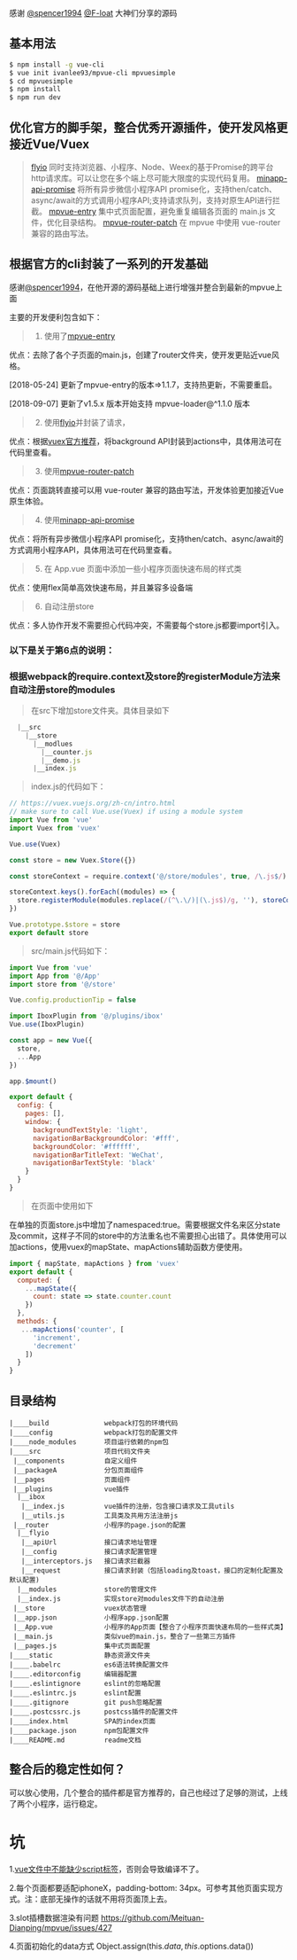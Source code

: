 感谢
[@spencer1994](https://github.com/spencer1994)
[@F-loat](https://github.com/F-loat)
大神们分享的源码

## 基本用法
``` bash
$ npm install -g vue-cli
$ vue init ivanlee93/mpvue-cli mpvuesimple
$ cd mpvuesimple
$ npm install
$ npm run dev
```
      
## 优化官方的脚手架，整合优秀开源插件，使开发风格更接近Vue/Vuex

> [flyio](https://github.com/wendux/fly/blob/master/README-CH.md) 同时支持浏览器、小程序、Node、Weex的基于Promise的跨平台http请求库。可以让您在多个端上尽可能大限度的实现代码复用。
> [minapp-api-promise](https://github.com/bigmeow/minapp-api-promise) 将所有异步微信小程序API promise化，支持then/catch、async/await的方式调用小程序API;支持请求队列，支持对原生API进行拦截。
> [mpvue-entry](https://github.com/F-loat/mpvue-entry) 集中式页面配置，避免重复编辑各页面的 main.js 文件，优化目录结构。
> [mpvue-router-patch](https://github.com/F-loat/mpvue-router-patch) 在 mpvue 中使用 vue-router 兼容的路由写法。
           
## 根据官方的cli封装了一系列的开发基础
感谢[@spencer1994](https://github.com/spencer1994)，在他开源的源码基础上进行增强并整合到最新的mpvue上面

主要的开发便利包含如下：

> 1. 使用了[mpvue-entry](https://github.com/F-loat/mpvue-entry)

优点：去除了各个子页面的main.js，创建了router文件夹，使开发更贴近vue风格。

[2018-05-24] 更新了mpvue-entry的版本=>1.1.7，支持热更新，不需要重启。

[2018-09-07] 更新了v1.5.x 版本开始支持 mpvue-loader@^1.1.0 版本

> 2. 使用[flyio](https://github.com/wendux/fly/blob/master/README-CH.md)并封装了请求，

优点：根据[vuex官方推荐](https://vuex.vuejs.org/zh-cn/intro.html)，将background API封装到actions中，具体用法可在代码里查看。

> 3. 使用[mpvue-router-patch](https://github.com/F-loat/mpvue-router-patch)

优点：页面跳转直接可以用 vue-router 兼容的路由写法，开发体验更加接近Vue原生体验。

> 4. 使用[minapp-api-promise](https://github.com/bigmeow/minapp-api-promise)

优点：将所有异步微信小程序API promise化，支持then/catch、async/await的方式调用小程序API，具体用法可在代码里查看。

> 5. 在 App.vue 页面中添加一些小程序页面快速布局的样式类

优点：使用flex简单高效快速布局，并且兼容多设备端

> 6. 自动注册store

优点：多人协作开发不需要担心代码冲突，不需要每个store.js都要import引入。


### 以下是关于第6点的说明：
### 根据webpack的require.context及store的registerModule方法来自动注册store的modules
>在src下增加store文件夹。具体目录如下
``` js
  |__src
    |__store
      |__modlues
        |__counter.js
        |__demo.js
      |__index.js
```

>index.js的代码如下：
``` js
// https://vuex.vuejs.org/zh-cn/intro.html
// make sure to call Vue.use(Vuex) if using a module system
import Vue from 'vue'
import Vuex from 'vuex'

Vue.use(Vuex)

const store = new Vuex.Store({})

const storeContext = require.context('@/store/modules', true, /\.js$/)

storeContext.keys().forEach((modules) => {
  store.registerModule(modules.replace(/(^\.\/)|(\.js$)/g, ''), storeContext(modules).default)
})

Vue.prototype.$store = store
export default store

```

>src/main.js代码如下：
``` js
import Vue from 'vue'
import App from '@/App'
import store from '@/store'

Vue.config.productionTip = false

import IboxPlugin from '@/plugins/ibox'
Vue.use(IboxPlugin)

const app = new Vue({
  store,
  ...App
})

app.$mount()

export default {
  config: {
    pages: [],
    window: {
      backgroundTextStyle: 'light',
      navigationBarBackgroundColor: '#fff',
      backgroundColor: '#ffffff',
      navigationBarTitleText: 'WeChat',
      navigationBarTextStyle: 'black'
    }
  }
}

```

> 在页面中使用如下

在单独的页面store.js中增加了namespaced:true。需要根据文件名来区分state及commit，这样子不同的store中的方法重名也不需要担心出错了。具体使用可以加actions，使用vuex的mapState、mapActions辅助函数方便使用。

``` js
import { mapState, mapActions } from 'vuex'
export default {
  computed: {
    ...mapState({
      count: state => state.counter.count
    })
  },
  methods: {
   ...mapActions('counter', [
      'increment',
      'decrement'
    ])
  }
}
```

## 目录结构
```
|____build              webpack打包的环境代码
|____config             webpack打包的配置文件
|____node_modules       项目运行依赖的npm包
|____src                项目代码文件夹
 |__components          自定义组件
 |__packageA            分包页面组件
 |__pages               页面组件
 |__plugins             vue插件
  |__ibox
   |__index.js          vue插件的注册，包含接口请求及工具utils
   |__utils.js          工具类及共用方法注册js
 |__router              小程序的page.json的配置
  |__flyio          
   |__apiUrl            接口请求地址管理
   |__config            接口请求配置管理
   |__interceptors.js   接口请求拦截器
   |__request           接口请求封装（包括loading及toast，接口的定制化配置及默认配置)
  |__modules            store的管理文件
  |__index.js           实现store对modules文件下的自动注册
 |__store               vuex状态管理
 |__app.json            小程序app.json配置
 |__App.vue             小程序的App页面【整合了小程序页面快速布局的一些样式类】
 |__main.js             类似vue的main.js，整合了一些第三方插件
 |__pages.js            集中式页面配置
|____static             静态资源文件夹
|____.babelrc           es6语法转换配置文件
|____.editorconfig      编辑器配置
|____.eslintignore      eslint的忽略配置
|____.eslintrc.js       eslint配置
|____.gitignore         git push忽略配置
|____.postcssrc.js      postcss插件的配置文件
|____index.html         SPA的index页面
|____package.json       npm包配置文件
|____README.md          readme文档

```

## 整合后的稳定性如何？
可以放心使用，几个整合的插件都是官方推荐的，自己也经过了足够的测试，上线了两个小程序，运行稳定。

  
# 坑

1.[vue文件中不能缺少script标签](https://github.com/Meituan-Dianping/mpvue/issues/562)，否则会导致编译不了。

2.每个页面都要适配iphoneX，padding-bottom: 34px。可参考其他页面实现方式。注：底部无操作的话就不用将页面顶上去。

3.slot插槽数据渲染有问题 https://github.com/Meituan-Dianping/mpvue/issues/427

4.页面初始化的data方式 Object.assign(this.$data, this.$options.data())
